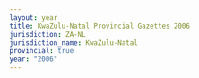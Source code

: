 ```yaml
---
layout: year
title: KwaZulu-Natal Provincial Gazettes 2006
jurisdiction: ZA-NL
jurisdiction_name: KwaZulu-Natal
provincial: true
year: "2006"
---
```


